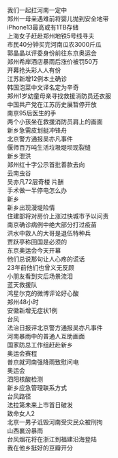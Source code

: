 我们一起扛河南一定中  
郑州一母亲遇难前将婴儿抛到安全地带  
iPhone13最高或有1TB存储  
上海女子赶赴郑州地铁5号线寻夫  
市民40分钟买完河南瓜农3000斤瓜  
郭晶晶以评委身份前往东京奥运会  
郑州希岸酒店暴雨后涨价被罚50万  
开幕抢头彩人人有份  
江苏新增12例本土确诊  
韩国泡菜中文译名定为辛奇  
郑州1岁幼童母亲寻找救援消防员还衣服  
中国共产党在江苏历史展暂停开放  
南京95后医生的手  
两个小孩坐在救援消防员肩上的画面  
新乡急需皮划艇冲锋舟  
北京警方通报吴亦凡事件  
偃师百万吨生活垃圾堤坝现裂缝  
新乡泄洪  
郑州红十字公示首批善款去向  
云南虫谷  
吴亦凡72层奇楼 片酬  
手术做一半停电怎么办  
新乡  
新乡出现漫堤险情  
住建部将对房价上涨过快城市予以问责  
南京确诊病例中绝大部分打过疫苗  
洪水中救人的大哥是退伍特种兵  
贾跃亭称回国是必须的  
东京奥运会今天开幕  
他们总说那句让人心疼的谎话  
23年前他们也曾义无反顾  
小朋友看到灾后场景流泪  
蓝天救援队  
鸿星尔克的微博评论好心酸  
郑州48小时  
安徽新增无症状1例  
台风  
法治日报评北京警方通报吴亦凡事件  
河南暴雨中的普通人互助画面  
国家防总工作组赶赴新乡  
奥运会赛程  
普京就河南强降雨致慰问电  
奥运会  
泗阳核酸检测  
新乡应急管理联系方式  
台风路径  
法拉第未来上市首日破发  
致命女人2  
北京一男子诋毁河南受灾民众被刑拘  
山西襄汾暴雨  
台风烟花将在浙江到福建沿海登陆  
我在他乡挺好的豆瓣开分  
